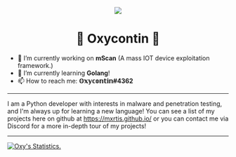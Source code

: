 <p align=center>
  <img src="https://avatars3.githubusercontent.com/u/66761259"/>
</p>
<h1 align=center>💊 Oxycontin 💊</h1>

- 🔭 I’m currently working on **mScan** (A mass IOT device exploitation framework.)
- 🌱 I’m currently learning **Golang**!
- 📫 How to reach me: **𝕆𝕩𝕪𝕔𝕠𝕟𝕥𝕚𝕟#4362**

<hr>

I am a Python developer with interests in malware and penetration testing, and I'm always up for learning a new language! You can see a list of my projects here on github at https://mxrtis.github.io/ or you can contact me via Discord for a more in-depth tour of my projects!

<hr>
<a href="https://github.com/Mxrtis">
  <img align="center" src="https://github-readme-stats.vercel.app/api?username=Mxrtis&show_icons=true&include_all_commits=true&show_icons=true&title_color=fff&icon_color=79ff97&text_color=9f9f9f&bg_color=151515" alt="Oxy's Statistics." />
